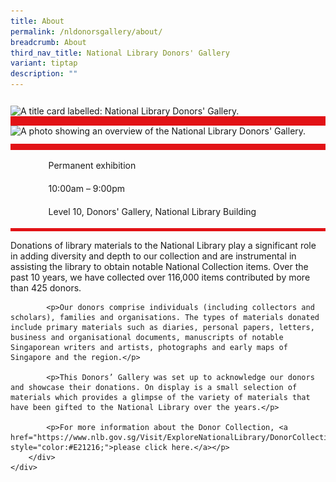 ```yaml
---
title: About
permalink: /nldonorsgallery/about/
breadcrumb: About
third_nav_title: National Library Donors' Gallery
variant: tiptap
description: ""
---
```

<section class="section__about">
<div class="container__card">
    <div class="row">
        <div class="col is-full" style="border-bottom: 15px solid #E21216; padding: 12px 0 0 0;">
            <img srcset="/images/event-images/donors/donors-gallery-tab-banner_v2_400w.jpg 400w, /images/event-images/donors/donors-gallery-tab-banner_v2_1000w.jpg 1000w" sizes="(max-width: 500px) 40vw, 100vw" height="250" width="1000" src="/images/event-images/donors/donors-gallery-tab-banner_v2_400w.jpg" alt="A title card labelled: National Library Donors' Gallery.">
        </div>
    </div>    
    <div class="row">
        <div class="col is-full" style="padding: 0 0 12px 0;">
            <img srcset="/images/event-images/donors/donors-gallery-main-image_400w.jpg 400w, /images/event-images/donors/donors-gallery-main-image_1000w.jpg 1000w" sizes="(max-width: 500px) 40vw, 100vw" height="663" width="1000" src="/images/event-images/donors/donors-gallery-main-image_400w.jpg" alt="A photo showing an overview of the National Library Donors' Gallery.">
        </div>
    </div>
        <div class="row">
            <div class="col" style="border-top: 10px solid #E21216; border-bottom: 5px solid #E21216;">
                <ul style="list-style: none; margin-left: 0px;">
                    <li style="margin-bottom: 1rem;">
                        <span class="sgds-icon sgds-icon-calendar" style="font-size: 150%; display: inline-block; float: left; vertical-align: middle;"></span>
                        <div style="line-height: 150%; padding-left: 2.3rem;">Permanent exhibition</div>
                    </li> 
                    <li style="margin-bottom: 1rem;">
                        <span class="sgds-icon sgds-icon-clock" style="font-size: 150%; display: inline-block; float: left; vertical-align: middle;"></span>
                        <div style="line-height: 150%; padding-left: 2.3rem;">10:00am – 9:00pm</div>
                    </li>          
                    <li style="margin-bottom: 1rem;">
                        <span class="sgds-icon sgds-icon-map" style="font-size: 150%; display: inline-block; float: left; vertical-align: middle;"></span>
                        <div style="line-height: 150%; padding-left: 2.3rem;">Level 10, Donors' Gallery, National Library Building</div>
                    </li>
                    </ul>
                </div>
            </div>
</div>
    
<div class="container__description">
    <div class="row">
        <div class="col is-full padding--top--lg">
            <p>Donations of library materials to the National Library play a significant role in adding diversity and depth to our collection and are instrumental in assisting the library to obtain notable National Collection items. Over the past 10 years, we have collected over 116,000 items contributed by more than 425 donors.</p>

            <p>Our donors comprise individuals (including collectors and scholars), families and organisations. The types of materials donated include primary materials such as diaries, personal papers, letters, business and organisational documents, manuscripts of notable Singaporean writers and artists, photographs and early maps of Singapore and the region.</p>

            <p>This Donors’ Gallery was set up to acknowledge our donors and showcase their donations. On display is a small selection of materials which provides a glimpse of the variety of materials that have been gifted to the National Library over the years.</p>
            
            <p>For more information about the Donor Collection, <a href="https://www.nlb.gov.sg/Visit/ExploreNationalLibrary/DonorCollection.aspx" style="color:#E21216;">please click here.</a></p>
        </div>
    </div>
</div>

</section>